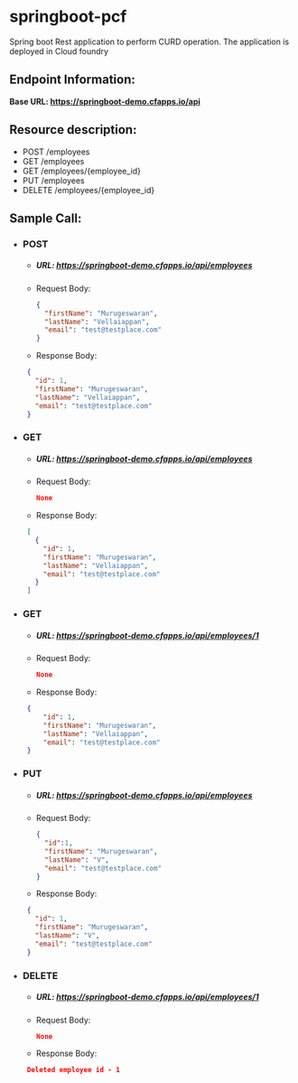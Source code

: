 # springboot-pcf
Spring boot Rest application to perform CURD operation. The application is deployed in Cloud foundry

## Endpoint Information:

__Base URL: https://springboot-demo.cfapps.io/api__

## Resource description:
- POST    /employees
- GET     /employees
- GET     /employees/{employee_id}
- PUT     /employees
- DELETE  /employees/{employee_id}


## Sample Call:

- ### POST 
  - ##### URL: https://springboot-demo.cfapps.io/api/employees

  - Request Body:
      ```json
      {
        "firstName": "Murugeswaran",
        "lastName": "Vellaiappan",
        "email": "test@testplace.com"
      }
      ```
  - Response Body:
   ```json
    {
      "id": 1,
      "firstName": "Murugeswaran",
      "lastName": "Vellaiappan",
      "email": "test@testplace.com"
    }
    ```
- ### GET 
  - ##### URL: https://springboot-demo.cfapps.io/api/employees

  - Request Body:
      ```json
      None
      ```
  - Response Body:
   ```json
    [
      {
        "id": 1,
        "firstName": "Murugeswaran",
        "lastName": "Vellaiappan",
        "email": "test@testplace.com"
      }
    ]
    ```    

- ### GET 
  - ##### URL: https://springboot-demo.cfapps.io/api/employees/1

  - Request Body:
      ```json
      None
      ```
  - Response Body:
   ```json
    {
        "id": 1,
        "firstName": "Murugeswaran",
        "lastName": "Vellaiappan",
        "email": "test@testplace.com"
    }
    ```    

- ### PUT 
  - ##### URL: https://springboot-demo.cfapps.io/api/employees

  - Request Body:
      ```json
      {
        "id":1,
        "firstName": "Murugeswaran",
        "lastName": "V",
        "email": "test@testplace.com"
    }
      ```
  - Response Body:
   ```json
    {
      "id": 1,
      "firstName": "Murugeswaran",
      "lastName": "V",
      "email": "test@testplace.com"
    }
    ```
- ### DELETE 
  - ##### URL: https://springboot-demo.cfapps.io/api/employees/1

  - Request Body:
      ```json
      None
      ```
  - Response Body:
   ```json
    Deleted employee id - 1
    ```
